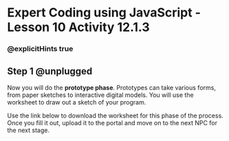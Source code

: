 # Expert Coding using JavaScript - Lesson 10 Activity 12.1.3
### @explicitHints true

## Step 1 @unplugged

Now you will do the **prototype phase**.  Prototypes can take various forms, from paper sketches to interactive digital models.  You will use the worksheet to draw out a sketch of your program. 

Use the link below to download the worksheet for this phase of the process.  Once you fill it out, upload it to the portal and move on to the next NPC for the next stage. 